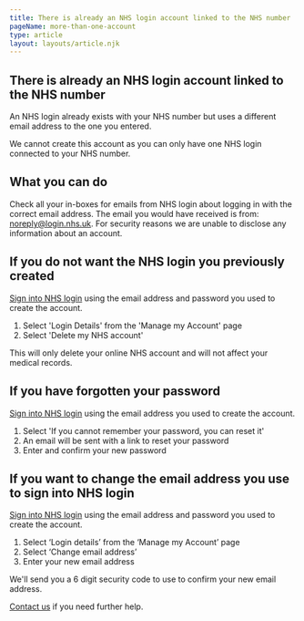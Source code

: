 ```yaml
---
title: There is already an NHS login account linked to the NHS number
pageName: more-than-one-account
type: article
layout: layouts/article.njk
---
```


## There is already an NHS login account linked to the NHS number

An NHS login already exists with your NHS number but uses a different email address to the one you entered.

We cannot create this account as you can only have one NHS login connected to your NHS number.

## What you can do

Check all your in-boxes for emails from NHS login about logging in with the correct email address. The email you would have received is from: noreply@login.nhs.uk. For security reasons we are unable to disclose any information about an account.

## If you do not want the NHS login you previously created

[Sign into NHS login](https://settings.login.nhs.uk/ 'NHS login settings') using the email address and password you used to create the account.

1. Select 'Login Details' from the 'Manage my Account' page
2. Select 'Delete my NHS account'

This will only delete your online NHS account and will not affect your medical records.

## If you have forgotten your password

[Sign into NHS login](https://settings.login.nhs.uk/ 'NHS login settings') using the email address you used to create the account.

1. Select 'If you cannot remember your password, you can reset it'
2. An email will be sent with a link to reset your password
3. Enter and confirm your new password

## If you want to change the email address you use to sign into NHS login

[Sign into NHS login](https://settings.login.nhs.uk/ 'NHS login settings') using the email address and password you used to create the account.

1. Select ‘Login details’ from the ‘Manage my Account’ page
2. Select ‘Change email address’
3. Enter your new email address

We'll send you a 6 digit security code to use to confirm your new email address.

[Contact us](/contact?error=CID1111 'Contact us') if you need further help.

